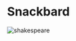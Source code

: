 # Snackbard

<image src="https://github.com/SimpleNexus/snackbard/blob/master/assets/shakespeare-200w.jpg" alt="shakespeare" width=""/>
